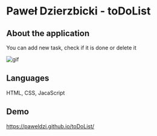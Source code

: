 # Paweł Dzierzbicki - toDoList

## About the application
You can add new task, check if it is done or delete it

![gif](https://i.ibb.co/xmKQRhm/Hnet-image.gif)

## Languages
HTML, CSS, JacaScript

## Demo 
https://paweldzi.github.io/toDoList/
